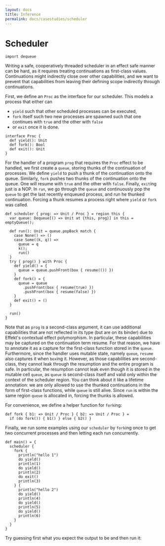```yaml
---
layout: docs
title: Inference
permalink: docs/casestudies/scheduler
---
```


# Scheduler

```effekt:prelude:hide
import dequeue
```

Writing a safe, cooperatively threaded scheduler in an effect safe manner can be hard, as it requires treating continuations as first-class values.
Continuations might indirectly close over other capabilities, and we want to prevent that capabilities from leaving their defining scope indirectly through continuations.

First, we define an `Proc` as the interface for our scheduler.
This models a process that either can
- `yield` such that other scheduled processes can be executed,
- `fork` itself such two new processes are spawned such that one continues with `true` and the other with `false`
- or `exit` once it is done.

```effekt
interface Proc {
  def yield(): Unit
  def fork(): Bool
  def exit(): Unit
}
```

For the handler of a program `prog` that requires the `Proc` effect to be handled, we first create a `queue`, storing thunks of the continuation of processes.
We define `yield` to push a thunk of the continuation onto the queue.
Similarly, `fork` pushes two thunks of the continuation onto the queue. One will resume with `true` and the other with `false`.
Finally, `exit`ing just is a NOP.
In `run`, we go through the `queue` and continuously pop the `queue` to get the last recently enqueued process, and run he thunked continuation.
Forcing a thunk resumes a process right where `yield` or `fork` was called.

```effekt
def scheduler { prog: => Unit / Proc } = region this {
  var queue: Dequeue[() => Unit at {this, prog}] in this = emptyQueue();

  def run(): Unit = queue.popBack match {
    case None() => ()
    case Some((k, q)) =>
      queue = q
      k();
      run()
  }
  try { prog() } with Proc {
    def yield() = {
      queue = queue.pushFront(box { resume(()) })
    }
    def fork() = {
      queue = queue
        .pushFront(box { resume(true) })
        .pushFront(box { resume(false) })
    }
    def exit() = ()
  }

  run()
}
```

Note that as `prog` is a second-class argument, it can use additional capabilities that are not reflected in its type (but are on its binder) due to Effekt's contextual effect polymorphism.
In particular, these capabilities may be captured on the continuation term resume.
For that reason, we have to annotate it as a capture for the first-class function stored in the `queue`.
Furthermore, since the handler uses mutable state, namely `queue`, `resume` also captures it when `box`ing it.
However, as those capabilities are second-class, they cannot leak through the resumption and the entire program is safe. In particular, the resumption cannot leak even though it is stored in the mutable cell `queue`, as `queue` is second-class itself and valid only within the context of the scheduler region.
You can think about it like a lifetime annotation: we are only allowed to use the thunked continuations in the form of first-class functions, while `queue` is still alive.
Since `run` is within the same region `queue` is allocated in, forcing the thunks is allowed.

For convenience, we define a helper function for `fork`ing:

```effekt
def fork { b1: => Unit / Proc } { b2: => Unit / Proc } =
  if (do fork()) { b1() } else { b2() }
```

Finally, we run some examples using our `scheduler` by `fork`ing once to get two concurrent processes and then letting each run concurrently.

```
def main() = {
  scheduler {
    fork {
      println("hello 1")
      do yield()
      println(1)
      do yield()
      println(2)
      do exit()
      println(3)
    } {
      println("hello 2")
      do yield()
      println(4)
      do yield()
      println(5)
      do yield()
      println(6)
    }
  }
}
```

Try guessing first what you expect the output to be and then run it:
